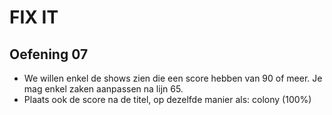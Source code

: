 # FIX IT
## Oefening 07
* We willen enkel de shows zien die een score hebben van 90 of meer. Je mag enkel zaken aanpassen na lijn 65.
* Plaats ook de score na de titel, op dezelfde manier als: colony (100%)
